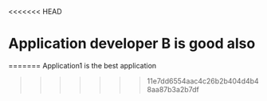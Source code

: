<<<<<<< HEAD
# Application developer B is good also
=======
 Application1 is the best application
>>>>>>> 11e7dd6554aac4c26b2b404d4b48aa87b3a2b7df
